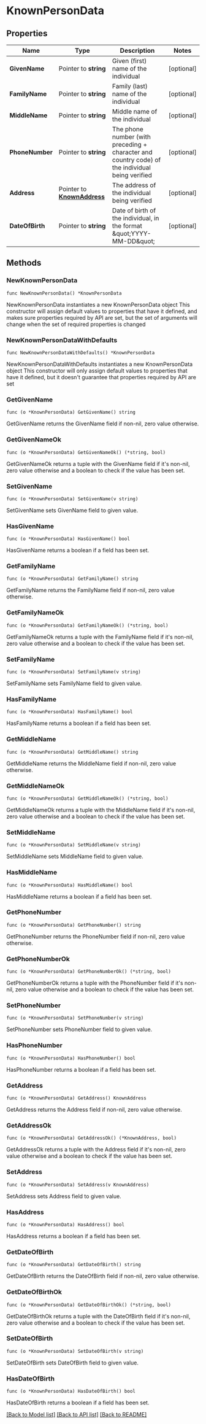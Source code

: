 # KnownPersonData

## Properties

Name | Type | Description | Notes
------------ | ------------- | ------------- | -------------
**GivenName** | Pointer to **string** | Given (first) name of the individual | [optional] 
**FamilyName** | Pointer to **string** | Family (last) name of the individual | [optional] 
**MiddleName** | Pointer to **string** | Middle name of the individual | [optional] 
**PhoneNumber** | Pointer to **string** | The phone number (with preceding + character and country code) of the individual being verified | [optional] 
**Address** | Pointer to [**KnownAddress**](KnownAddress.md) | The address of the individual being verified | [optional] 
**DateOfBirth** | Pointer to **string** | Date of birth of the individual, in the format \&quot;YYYY-MM-DD\&quot; | [optional] 

## Methods

### NewKnownPersonData

`func NewKnownPersonData() *KnownPersonData`

NewKnownPersonData instantiates a new KnownPersonData object
This constructor will assign default values to properties that have it defined,
and makes sure properties required by API are set, but the set of arguments
will change when the set of required properties is changed

### NewKnownPersonDataWithDefaults

`func NewKnownPersonDataWithDefaults() *KnownPersonData`

NewKnownPersonDataWithDefaults instantiates a new KnownPersonData object
This constructor will only assign default values to properties that have it defined,
but it doesn't guarantee that properties required by API are set

### GetGivenName

`func (o *KnownPersonData) GetGivenName() string`

GetGivenName returns the GivenName field if non-nil, zero value otherwise.

### GetGivenNameOk

`func (o *KnownPersonData) GetGivenNameOk() (*string, bool)`

GetGivenNameOk returns a tuple with the GivenName field if it's non-nil, zero value otherwise
and a boolean to check if the value has been set.

### SetGivenName

`func (o *KnownPersonData) SetGivenName(v string)`

SetGivenName sets GivenName field to given value.

### HasGivenName

`func (o *KnownPersonData) HasGivenName() bool`

HasGivenName returns a boolean if a field has been set.

### GetFamilyName

`func (o *KnownPersonData) GetFamilyName() string`

GetFamilyName returns the FamilyName field if non-nil, zero value otherwise.

### GetFamilyNameOk

`func (o *KnownPersonData) GetFamilyNameOk() (*string, bool)`

GetFamilyNameOk returns a tuple with the FamilyName field if it's non-nil, zero value otherwise
and a boolean to check if the value has been set.

### SetFamilyName

`func (o *KnownPersonData) SetFamilyName(v string)`

SetFamilyName sets FamilyName field to given value.

### HasFamilyName

`func (o *KnownPersonData) HasFamilyName() bool`

HasFamilyName returns a boolean if a field has been set.

### GetMiddleName

`func (o *KnownPersonData) GetMiddleName() string`

GetMiddleName returns the MiddleName field if non-nil, zero value otherwise.

### GetMiddleNameOk

`func (o *KnownPersonData) GetMiddleNameOk() (*string, bool)`

GetMiddleNameOk returns a tuple with the MiddleName field if it's non-nil, zero value otherwise
and a boolean to check if the value has been set.

### SetMiddleName

`func (o *KnownPersonData) SetMiddleName(v string)`

SetMiddleName sets MiddleName field to given value.

### HasMiddleName

`func (o *KnownPersonData) HasMiddleName() bool`

HasMiddleName returns a boolean if a field has been set.

### GetPhoneNumber

`func (o *KnownPersonData) GetPhoneNumber() string`

GetPhoneNumber returns the PhoneNumber field if non-nil, zero value otherwise.

### GetPhoneNumberOk

`func (o *KnownPersonData) GetPhoneNumberOk() (*string, bool)`

GetPhoneNumberOk returns a tuple with the PhoneNumber field if it's non-nil, zero value otherwise
and a boolean to check if the value has been set.

### SetPhoneNumber

`func (o *KnownPersonData) SetPhoneNumber(v string)`

SetPhoneNumber sets PhoneNumber field to given value.

### HasPhoneNumber

`func (o *KnownPersonData) HasPhoneNumber() bool`

HasPhoneNumber returns a boolean if a field has been set.

### GetAddress

`func (o *KnownPersonData) GetAddress() KnownAddress`

GetAddress returns the Address field if non-nil, zero value otherwise.

### GetAddressOk

`func (o *KnownPersonData) GetAddressOk() (*KnownAddress, bool)`

GetAddressOk returns a tuple with the Address field if it's non-nil, zero value otherwise
and a boolean to check if the value has been set.

### SetAddress

`func (o *KnownPersonData) SetAddress(v KnownAddress)`

SetAddress sets Address field to given value.

### HasAddress

`func (o *KnownPersonData) HasAddress() bool`

HasAddress returns a boolean if a field has been set.

### GetDateOfBirth

`func (o *KnownPersonData) GetDateOfBirth() string`

GetDateOfBirth returns the DateOfBirth field if non-nil, zero value otherwise.

### GetDateOfBirthOk

`func (o *KnownPersonData) GetDateOfBirthOk() (*string, bool)`

GetDateOfBirthOk returns a tuple with the DateOfBirth field if it's non-nil, zero value otherwise
and a boolean to check if the value has been set.

### SetDateOfBirth

`func (o *KnownPersonData) SetDateOfBirth(v string)`

SetDateOfBirth sets DateOfBirth field to given value.

### HasDateOfBirth

`func (o *KnownPersonData) HasDateOfBirth() bool`

HasDateOfBirth returns a boolean if a field has been set.


[[Back to Model list]](../README.md#documentation-for-models) [[Back to API list]](../README.md#documentation-for-api-endpoints) [[Back to README]](../README.md)


